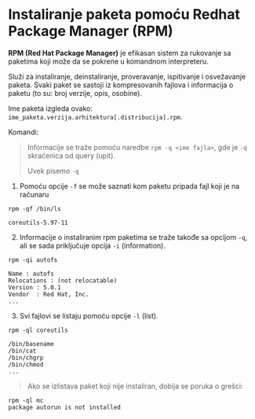 # Instaliranje paketa pomoću Redhat Package Manager (RPM)

**RPM (Red Hat Package Manager)** je efikasan sistem za rukovanje sa paketima koji može da se pokrene u komandnom interpreteru. 

Služi za instaliranje, deinstaliranje, proveravanje, ispitivanje i osvežavanje paketa. Svaki paket se sastoji iz kompresovanih fajlova i informacija o paketu (to su: broj verzije, opis, osobine).

Ime paketa izgleda ovako: `ime_paketa.verzija.arhitektura[.distribucija].rpm`.

Komandi:
> Informacije se traže pomoću naredbe `rpm -q <ime fajla>`, gde je `-q` skraćenica od query (upit).
> 
> Uvek pisemo `-q`

1. Pomoću opcije `-f` se može saznati kom paketu pripada fajl koji je na računaru
```
rpm -qf /bin/ls

coreutils-5.97-11

```
2. Informacije o instaliranim rpm paketima se traže takođe sa opcijom `-q`, ali se sada priključuje opcija `-i` (information).
```
rpm -qi autofs

Name : autofs
Relocations : (not relocatable)
Version : 5.0.1
Vendor  : Red Hat, Inc.
...
```
3. Svi fajlovi se listaju pomoću opcije `-l` (list).
```
rpm -ql coreutils

/bin/basename
/bin/cat
/bin/chgrp
/bin/chmod
...
```
> Ako se izlistava paket koji nije instaliran, dobija se poruka o grešci:
```
rpm -ql mc
package autorun is not installed
```